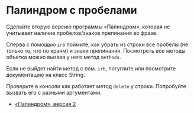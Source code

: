 # Палиндром с пробелами 

Сделайте вторую версию программы «Палиндром», которая не учитывает наличие пробелов/знаков препинания во фразе.

Сперва с помощью `irb` поймите, как убрать из строки все пробелы (не только те, что по краям) и знаки препинания. 
Посмотреть все методы объетка можно вызвав у него метод `methods`.

Если не выйдет найти метод с пом. `irb`, погуглите или посмотрите документацию на класс String.

<div class="rubyrush-task-hint">

Проверьте в консоли как работает метод `delete` у строки. Попробуйте вызвать его с разными аргументами.

</div>


<div class="rubyrush-task-answer">


<ul>
<li><a href="https://github.com/aristofun/rubyrush-path/blob/master/steps/irb-01/solution/palindrom.rb" class="rubyrush-task-solution-link">«Палиндром», версия 2</a></li></ul>

</div>
